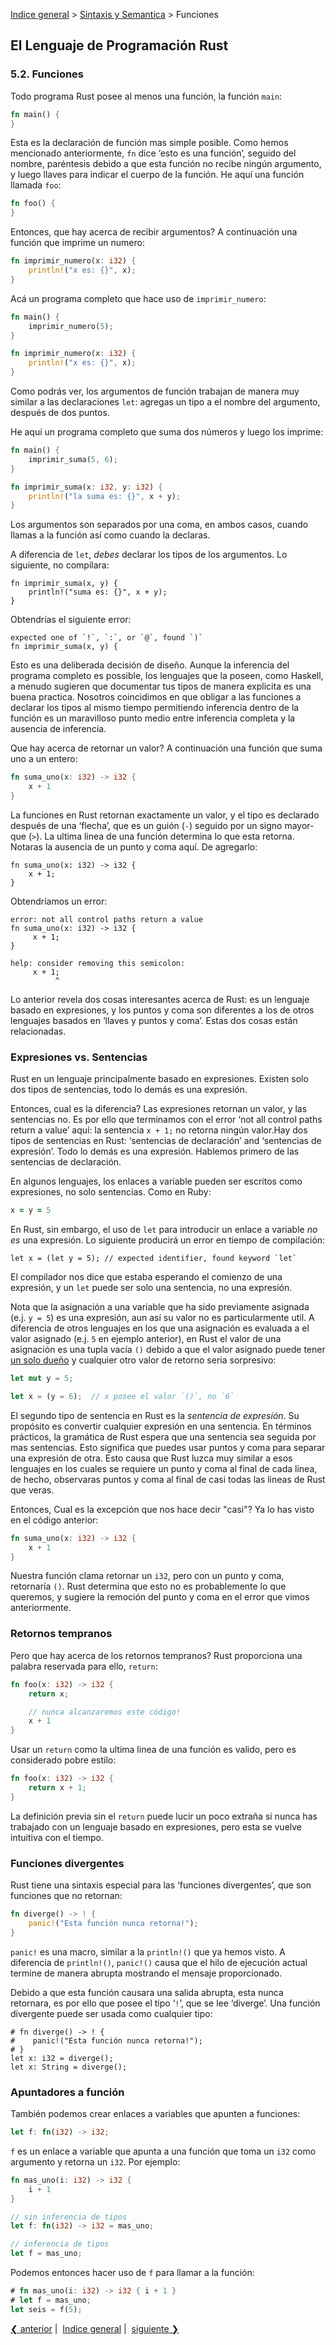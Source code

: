 [Indice general](_index.md) >
[Sintaxis y Semantica](ch05-00-syntax-and-semantics.md) > Funciones

## El Lenguaje de Programación Rust

### 5.2. Funciones

Todo programa Rust posee al menos una función, la función `main`:

```rust
fn main() {
}
```

Esta es la declaración de función mas simple posible. Como hemos mencionado
anteriormente, `fn` dice ‘esto es una función’, seguido del nombre, paréntesis
debido a que esta función no recibe ningún argumento, y luego llaves para
indicar el cuerpo de la función. He aquí una función llamada `foo`:

```rust
fn foo() {
}
```

Entonces, que hay acerca de recibir argumentos? A continuación una función que
imprime un numero:

```rust
fn imprimir_numero(x: i32) {
    println!("x es: {}", x);
}
```

Acá un programa completo que hace uso de `imprimir_numero`:

```rust
fn main() {
    imprimir_numero(5);
}

fn imprimir_numero(x: i32) {
    println!("x es: {}", x);
}
```

Como podrás ver, los argumentos de función trabajan de manera muy similar a las
declaraciones `let`: agregas un tipo a el nombre del argumento, después de dos
puntos.

He aquí un programa completo que suma dos números y luego los imprime:

```rust
fn main() {
    imprimir_suma(5, 6);
}

fn imprimir_suma(x: i32, y: i32) {
    println!("la suma es: {}", x + y);
}
```

Los argumentos son separados por una coma, en ambos casos, cuando llamas a la
función así como cuando la declaras.

A diferencia de `let`, _debes_ declarar los tipos de los argumentos. Lo
siguiente, no compilara:

```rust,ignore
fn imprimir_suma(x, y) {
    println!("suma es: {}", x + y);
}
```

Obtendrías el siguiente error:

```text
expected one of `!`, `:`, or `@`, found `)`
fn imprimir_suma(x, y) {
```

Esto es una deliberada decisión de diseño. Aunque la inferencia del programa
completo es possible, los lenguajes que la poseen, como Haskell, a menudo
sugieren que documentar tus tipos de manera explicita es una buena practica.
Nosotros coincidimos en que obligar a las funciones a declarar los tipos al
mismo tiempo permitiendo inferencia dentro de la función es un maravilloso punto
medio entre inferencia completa y la ausencia de inferencia.

Que hay acerca de retornar un valor? A continuación una función que suma uno a
un entero:

```rust
fn suma_uno(x: i32) -> i32 {
    x + 1
}
```

La funciones en Rust retornan exactamente un valor, y el tipo es declarado
después de una ‘flecha’, que es un guión (`-`) seguido por un signo mayor-que
(`>`). La ultima linea de una función determina lo que esta retorna. Notaras la
ausencia de un punto y coma aquí. De agregarlo:

```rust,ignore
fn suma_uno(x: i32) -> i32 {
    x + 1;
}
```

Obtendríamos un error:

```text
error: not all control paths return a value
fn suma_uno(x: i32) -> i32 {
     x + 1;
}

help: consider removing this semicolon:
     x + 1;
          ^
```

Lo anterior revela dos cosas interesantes acerca de Rust: es un lenguaje basado
en expresiones, y los puntos y coma son diferentes a los de otros lenguajes
basados en ‘llaves y puntos y coma’. Estas dos cosas están relacionadas.

### Expresiones vs. Sentencias

Rust en un lenguaje principalmente basado en expresiones. Existen solo dos tipos
de sentencias, todo lo demás es una expresión.

Entonces, cual es la diferencia? Las expresiones retornan un valor, y las
sentencias no. Es por ello que terminamos con el error ‘not all control paths
return a value’ aquí: la sentencia `x + 1;` no retorna ningún valor.Hay dos
tipos de sentencias en Rust: ‘sentencias de declaración’ and ‘sentencias de
expresión’.  Todo lo demás es una expresión. Hablemos primero de las sentencias
de declaración.

En algunos lenguajes, los enlaces a variable pueden ser escritos como
expresiones, no solo sentencias. Como en Ruby:

```ruby
x = y = 5
```

En Rust, sin embargo, el uso de `let` para introducir un enlace a variable
_no es_ una expresión. Lo siguiente producirá un error en tiempo de compilación:

```ignore
let x = (let y = 5); // expected identifier, found keyword `let`
```

El compilador nos dice que estaba esperando el comienzo de una expresión, y un
`let` puede ser solo una sentencia, no una expresión.

Nota que la asignación a una variable que ha sido previamente asignada  (e.j.
`y = 5`) es una expresión, aun así su valor no es particularmente util. A
diferencia de otros lenguajes en los que una asignación es evaluada a el valor
asignado  (e.j. `5` en ejemplo anterior), en Rust el valor de una asignación es
una tupla vacía `()` debido a que el valor asignado puede tener
[un solo dueño](ownership.html) y cualquier otro valor de retorno seria
sorpresivo:

```rust
let mut y = 5;

let x = (y = 6);  // x posee el valor `()`, no `6`
```

El segundo tipo de sentencia en Rust es la *sentencia de expresión*. Su
propósito es convertir cualquier expresión en una sentencia. En términos
prácticos, la gramática de Rust espera que una sentencia sea seguida por mas
sentencias. Esto significa que puedes usar puntos y coma para separar una
expresión de otra. Esto causa que Rust luzca muy similar a esos lenguajes en los
cuales se requiere un punto y coma al final de cada linea, de hecho, observaras
puntos y coma al final de casi todas las lineas de Rust que veras.

Entonces, Cual es la excepción que nos hace decir "casi"? Ya lo has visto en el
código anterior:

```rust
fn suma_uno(x: i32) -> i32 {
    x + 1
}
```

Nuestra función clama retornar un `i32`, pero con un punto y coma, retornaría
`()`. Rust determina que esto no es probablemente lo que queremos, y sugiere la
remoción del punto y coma en el error que vimos anteriormente.

### Retornos tempranos

Pero que hay acerca de los retornos tempranos? Rust proporciona una palabra
reservada para ello, `return`:

```rust
fn foo(x: i32) -> i32 {
    return x;

    // nunca alcanzaremos este código!
    x + 1
}
```

Usar un `return` como la ultima linea de una función es valido, pero es
considerado pobre estilo:

```rust
fn foo(x: i32) -> i32 {
    return x + 1;
}
```

La definición previa sin el `return` puede lucir un poco extraña si nunca has
trabajado con un lenguaje basado en expresiones, pero esta se vuelve intuitiva
con el tiempo.

### Funciones divergentes

Rust tiene una sintaxis especial para las ‘funciones divergentes’, que son
funciones que no retornan:

```rust
fn diverge() -> ! {
    panic!("Esta función nunca retorna!");
}
```

`panic!` es una macro, similar a la `println!()` que ya hemos visto. A
diferencia de  `println!()`, `panic!()` causa que el hilo de ejecución actual
termine de manera abrupta mostrando el mensaje proporcionado.

Debido a que esta función causara una salida abrupta, esta nunca retornara, es
por ello que posee el tipo ‘`!`’, que se lee ‘diverge’. Una función divergente
puede ser usada como cualquier tipo:

```should_panic
# fn diverge() -> ! {
#    panic!("Esta función nunca retorna!");
# }
let x: i32 = diverge();
let x: String = diverge();
```

### Apuntadores a función

También podemos crear enlaces a variables que apunten a funciones:

```rust
let f: fn(i32) -> i32;
```

`f` es un enlace a variable que apunta a una función que toma un `i32` como
argumento y retorna un `i32`. Por ejemplo:

```rust
fn mas_uno(i: i32) -> i32 {
    i + 1
}

// sin inferencia de tipos
let f: fn(i32) -> i32 = mas_uno;

// inferencia de tipos
let f = mas_uno;
```

Podemos entonces hacer uso de `f` para llamar a la función:

```rust
# fn mas_uno(i: i32) -> i32 { i + 1 }
# let f = mas_uno;
let seis = f(5);
```

[❮ anterior](ch05-01-variable-bindings.md)&nbsp;|&nbsp;
[Indice general](_index.md)&nbsp;|&nbsp;
[siguiente ❯](ch05-03-primitive-types.md)
